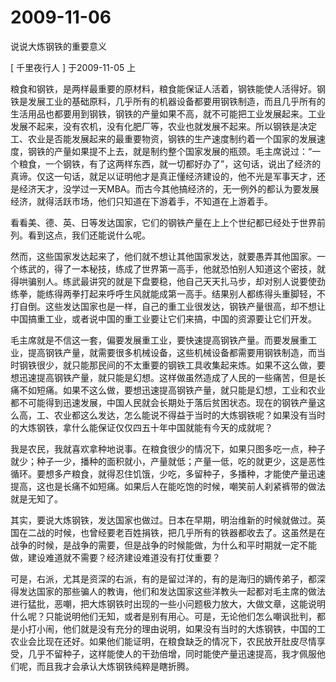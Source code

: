 # 2009-11-06

说说大炼钢铁的重要意义

[ 千里夜行人 ] 于2009-11-05 上  

粮食和钢铁，是两样最重要的原材料，粮食能保证人活着，钢铁能使人活得好。钢铁是发展工业的基础原料，几乎所有的机器设备都要用钢铁制造，而且几乎所有的生活用品也都要用到钢铁，钢铁的产量如果不高，就不可能把工业发展起来。工业发展不起来，没有农机，没有化肥厂等，农业也就发展不起来。所以钢铁是决定工、农业是否能发展起来的最重要物资，钢铁的生产速度制约着一个国家的发展速度，钢铁的产量如果提不上去，就是制约整个国家发展的瓶颈。毛主席说过：“一个粮食，一个钢铁，有了这两样东西，就一切都好办了”，这句话，说出了经济的真谛。仅这一句话，就足以证明他才是真正懂经济建设的，他不光是军事天才，还是经济天才，没学过一天MBA。而古今其他搞经济的，无一例外的都认为要发展经济，就得活跃市场，他们只知道在下游着手，不知道在上游着手。

看看美、德、英、日等发达国家，它们的钢铁产量在上上个世纪都已经处于世界前列。看到这点，我们还能说什么呢。

然而，这些国家发达起来了，他们就不想让其他国家发达，就要愚弄其他国家。一个练武的，得了一本秘技，练成了世界第一高手，他就恐怕别人知道这个密技，就得哄骗别人。练武最讲究的就是下盘要稳，他自己天天扎马步，却对别人说要使劲练拳，能练得两拳打起来呼呼生风就能成第一高手。结果别人都练得头重脚轻，不打自倒。这些发达国家也是一样，自己的重工业很发达，钢铁产量很高，却不想让中国搞重工业，或者说中国的重工业要让它们来搞，中国的资源要让它们开发。

毛主席就是不信这一套，偏要发展重工业，要快速提高钢铁产量。而要发展重工业，提高钢铁产量，就需要很多机械设备，这些机械设备都需要用钢铁制造，而当时钢铁很少，就只能那民间的不太重要的钢铁工具收集起来炼。如果不这么做，要想迅速提高钢铁产量，就只能是幻想。这样做虽然造成了人民的一些痛苦，但是长痛不如短痛。如果不这么做，要想迅速提高钢铁产量，就只能是幻想，工业和农业都不可能得到迅速发展，中国人民就会长期处于落后贫困状态。现在的钢铁产量这么高，工、农业都这么发达，怎么能说不得益于当时的大炼钢铁呢？如果没有当时的大炼钢铁，拿什么能保证仅仅四五十年中国就能有今天的成就呢？

我是农民，我就喜欢拿种地说事。在粮食很少的情况下，如果只图多吃一点，种子就少；种子一少，播种的面积就小，产量就低；产量一低，吃的就更少，这是恶性循环。要想多产粮食，就得忍住饥饿，少吃，多留种子，多播种，才能使产量迅速提高，这也是长痛不如短痛。如果后人在能吃饱的时候，嘲笑前人刹紧裤带的做法就是无知了。

其实，要说大炼钢铁，发达国家也做过。日本在早期，明治维新的时候就做过。英国在二战的时候，也曾经要老百姓捐铁，把几乎所有的铁器都收去了。这虽然是在战争的时候，是战争的需要，但是战争的时候能做，为什么和平时期就一定不能做，建设难道就不需要？经济建设难道没有打仗重要？

可是，右派，尤其是资深的右派，有的是留过洋的，有的是海归的嫡传弟子，都深得发达国家的那些骗人的教诲，他们和发达国家这些洋教头一起都对毛主席的做法进行猛批，恶嘲，把大炼钢铁时出现的一些小问题极力放大，大做文章，这能说明什么呢？只能说明他们无知，或者是别有用心。可是，无论他们怎么嘲讽批判，都是小打小闹，他们就是没有充分的理由说明，如果没有当时的大炼钢铁，中国的工农业会比现在还好。如果他们能证明，在粮食缺乏的情况下，农民放开肚皮尽情享受，几乎不留种子，这样能使人的干劲倍增，同时能使产量迅速提高，我才佩服他们呢，而且我才会承认大炼钢铁纯粹是瞎折腾。

